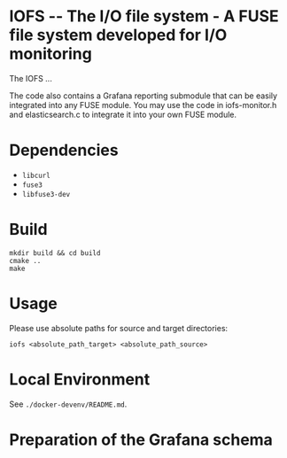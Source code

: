 # IOFS -- The I/O file system - A FUSE file system developed for I/O monitoring

The IOFS ...

The code also contains a Grafana reporting submodule that can be easily integrated into any FUSE module.
You may use the code in iofs-monitor.h and elasticsearch.c to integrate it into your own FUSE module.

# Dependencies
- `libcurl`
- `fuse3`
- `libfuse3-dev`

# Build
```
mkdir build && cd build
cmake ..
make
```

# Usage

Please use absolute paths for source and target directories:
```
iofs <absolute_path_target> <absolute_path_source>
```

# Local Environment

See `./docker-devenv/README.md`.

# Preparation of the Grafana schema


